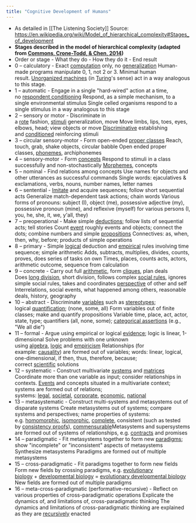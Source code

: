 ```yaml
---
title: "Cognitive Development of Humans"
---
```


- As detailed in [[The Listening Society]] Source: https://en.wikipedia.org/wiki/Model_of_hierarchical_complexity#Stages_of_development<span id='1VeB8uE5D'/>
- **Stages described in the model of hierarchical complexity (adapted from [Commons, Crone-Todd, & Chen, 2014](https://en.wikipedia.org/wiki/Model_of_hierarchical_complexity#Reference-CommonsCroneToddChen2014))**<span id='7ZYa3aUYV'/>
- Order or stage - What they do - How they do it - End result<span id='roQgZtc7O'/>
- 0 – calculatory - Exact [computation](https://en.wikipedia.org/wiki/Computation) only, no [generalization](https://en.wikipedia.org/wiki/Generalization) Human-made programs manipulate 0, 1, not 2 or 3. Minimal human result. [Unorganized machines](https://en.wikipedia.org/wiki/Unorganized_machine) (in [Turing](https://en.wikipedia.org/wiki/Alan_Turing)'s sense) act in a way analogous to this stage.<span id='EQs2cDAim'/>
- 1 – automatic - Engage in a single "hard-wired" action at a time, no [respondent conditioning](https://en.wikipedia.org/wiki/Respondent_conditioning) Respond, as a simple mechanism, to a single environmental stimulus Single celled organisms respond to a single stimulus in a way analogous to this stage<span id='48DVhQIMY'/>
- 2 – sensory or motor - Discriminate in a [rote](https://en.wikipedia.org/wiki/Rote_learning) fashion, [stimuli](https://en.wikipedia.org/wiki/Stimulus_(physiology)) generalization, move Move limbs, lips, toes, eyes, elbows, head; view objects or move [Discriminative](https://en.wikipedia.org/wiki/Experimental_analysis_of_behavior#Philosophical_basis_of_behavioral_research) establishing and [conditioned](https://en.wikipedia.org/wiki/Classical_conditioning) reinforcing stimuli<span id='k8udeCCqK'/>
- 3 – circular sensory-motor - Form open-ended [proper classes](https://en.wikipedia.org/wiki/Class_(set_theory)) Reach, touch, grab, shake objects, circular babble Open ended proper classes, [phonemes](https://en.wikipedia.org/wiki/Phoneme), archiphonemes<span id='Jiw4P_iOl'/>
- 4 – sensory-motor - Form [concepts](https://en.wikipedia.org/wiki/Concept) Respond to stimuli in a class successfully and non-stochastically [Morphemes](https://en.wikipedia.org/wiki/Morpheme), concepts<span id='nK7xpaR29'/>
- 5 – nominal - Find relations among concepts Use names for objects and other utterances as successful commands Single words: ejaculatives & exclamations, verbs, nouns, number names, letter names<span id='7-lW0i5ho'/>
- 6 – sentential - [Imitate](https://en.wikipedia.org/wiki/Imitate) and acquire sequences; follow short sequential acts Generalize match-dependent task actions; chain words Various forms of pronouns: subject (I), object (me), possessive adjective (my), possessive pronoun (mine), and reflexive (myself) for various persons (I, you, he, she, it, we, y'all, they)<span id='2Ya2Htz1x'/>
- 7 – preoperational - Make simple [deductions](https://en.wikipedia.org/wiki/Deductive_reasoning); follow lists of sequential acts; tell stories Count [event](https://en.wikipedia.org/wiki/Phenomenon) roughly events and objects; connect the dots; combine numbers and simple [propositions](https://en.wikipedia.org/wiki/Proposition) Connectives: as, when, then, why, before; products of simple operations<span id='l7Gw_jyfJ'/>
- 8 – primary - Simple [logical](https://en.wikipedia.org/wiki/Logic) deduction and [empirical](https://en.wikipedia.org/wiki/Empirical) rules involving time sequence; simple arithmetic Adds, subtracts, multiplies, divides, counts, proves, does series of tasks on own Times, places, counts acts, actors, arithmetic outcome, sequence from calculation<span id='SDxqvLq_k'/>
- 9 – concrete - Carry out full [arithmetic](https://en.wikipedia.org/wiki/Arithmetic), form [cliques](https://en.wikipedia.org/wiki/Clique), plan deals Does [long division](https://en.wikipedia.org/wiki/Long_division), short division, follows complex [social rules](https://en.wikipedia.org/wiki/Convention_(norm)), ignores simple social rules, takes and coordinates [perspective](https://en.wikipedia.org/wiki/Perspective_(cognitive)) of other and self Interrelations, social events, what happened among others, reasonable deals, history, geography<span id='S9b0zrYJN'/>
- 10 – abstract - Discriminate [variables](https://en.wikipedia.org/wiki/Variable_(mathematics)) such as [stereotypes](https://en.wikipedia.org/wiki/Stereotype); logical [quantification](https://en.wikipedia.org/wiki/Quantification_(logic)); (none, some, all) Form variables out of finite classes; make and quantify propositions Variable time, place, act, actor, state, type; quantifiers (all, none, some); [categorical assertions](https://en.wikipedia.org/wiki/Categorical_proposition) (e.g., "We all die")<span id='mM93z6b49'/>
- 11 – formal - Argue using empirical or logical [evidence](https://en.wikipedia.org/wiki/Evidence); logic is linear, 1-dimensional Solve problems with one unknown using [algebra](https://en.wikipedia.org/wiki/Algebra), [logic](https://en.wikipedia.org/wiki/Logic) and [empiricism](https://en.wikipedia.org/wiki/Empiricism) Relationships (for example: [causality](https://en.wikipedia.org/wiki/Causality)) are formed out of variables; words: linear, logical, one-dimensional, if then, thus, therefore, because; correct [scientific](https://en.wikipedia.org/wiki/Scientific) solutions<span id='30yf5KvmE'/>
- 12 – systematic - Construct multivariate [systems](https://en.wikipedia.org/wiki/System) and [matrices](https://en.wikipedia.org/wiki/Matrix_(mathematics)) Coordinate more than one variable as input; consider relationships in contexts. [Events](https://en.wikipedia.org/wiki/Phenomenon) and concepts situated in a multivariate context; systems are formed out of relations; systems: [legal](https://en.wikipedia.org/wiki/Legal), [societal](https://en.wikipedia.org/wiki/Societal), [corporate](https://en.wikipedia.org/wiki/Corporate), [economic](https://en.wikipedia.org/wiki/Economic), [national](https://en.wikipedia.org/wiki/Nation)<span id='G2wIP8ja2'/>
- 13 – metasystematic - Construct multi-systems and metasystems out of disparate systems Create metasystems out of systems; compare systems and perspectives; name properties of systems: e.g. [homomorphic](https://en.wikipedia.org/wiki/Homomorphic), [isomorphic](https://en.wikipedia.org/wiki/Isomorphic), [complete](https://en.wikipedia.org/wiki/Completeness_(logic)), consistent (such as tested by [consistency proofs](https://en.wikipedia.org/wiki/Consistency_proof)), [commensurable](https://en.wikipedia.org/wiki/Commensurability_(philosophy_of_science))Metasystems and supersystems are formed out of systems of relationships, e.g. [contracts](https://en.wikipedia.org/wiki/Contract) and promises<span id='-DpntAvNI'/>
- 14 – paradigmatic - Fit metasystems together to form new [paradigms](https://en.wikipedia.org/wiki/Paradigm); show "incomplete" or "inconsistent" aspects of metasystems Synthesize metasystems Paradigms are formed out of multiple metasystems<span id='VA-1m8VtQ'/>
- 15 – cross-paradigmatic - Fit paradigms together to form new fields Form new fields by crossing paradigms, e.g. [evolutionary biology](https://en.wikipedia.org/wiki/Evolutionary_biology) + [developmental biology](https://en.wikipedia.org/wiki/Developmental_biology) = [evolutionary developmental biology](https://en.wikipedia.org/wiki/Evolutionary_developmental_biology) New fields are formed out of multiple paradigms<span id='Sps2i_wso'/>
- 16 – meta-cross-paradigmatic (performative-recursive) - Reflect on various properties of cross-paradigmatic operations Explicate the dynamics of, and limitations of, cross-paradigmatic thinking The dynamics and limitations of cross-paradigmatic thinking are explained as they are [recursively](https://en.wikipedia.org/wiki/Recursive) enacted<span id='9qymjUMB4'/>
